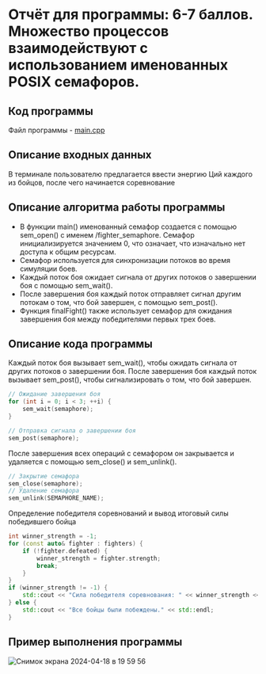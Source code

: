 # Отчёт для программы: 6-7 баллов. Множество процессов взаимодействуют с использованием именованных POSIX семафоров.

## Код программы

Файл программы - [main.cpp](main.cpp)

## Описание входных данных

В терминале пользователю предлагается ввести энергию Ций каждого из бойцов, после чего начинается соревнование

## Описание алгоритма работы программы

- В функции main() именованный семафор создается с помощью sem_open() с именем /fighter_semaphore. Семафор инициализируется значением 0, что означает, что изначально нет доступа к общим ресурсам.
- Семафор используется для синхронизации потоков во время симуляции боев.
- Каждый поток боя ожидает сигнала от других потоков о завершении боя с помощью sem_wait().
- После завершения боя каждый поток отправляет сигнал другим потокам о том, что бой завершен, с помощью sem_post().
- Функция finalFight() также использует семафор для ожидания завершения боя между победителями первых трех боев.
  
## Описание кода программы

Каждый поток боя вызывает sem_wait(), чтобы ожидать сигнала от других потоков о завершении боя. После завершения боя каждый поток вызывает sem_post(), чтобы сигнализировать о том, что бой завершен.
```cpp
// Ожидание завершения боя
for (int i = 0; i < 3; ++i) {
    sem_wait(semaphore);
}

// Отправка сигнала о завершении боя
sem_post(semaphore);
```

После завершения всех операций с семафором он закрывается и удаляется с помощью sem_close() и sem_unlink().
```cpp
// Закрытие семафора
sem_close(semaphore);
// Удаление семафора
sem_unlink(SEMAPHORE_NAME);
```

Определение победителя соревнований и вывод итоговый силы победившего бойца
```cpp
int winner_strength = -1;
for (const auto& fighter : fighters) {
    if (!fighter.defeated) {
        winner_strength = fighter.strength;
        break;
    }
}
if (winner_strength != -1) {
    std::cout << "Сила победителя соревнования: " << winner_strength << std::endl;
} else {
    std::cout << "Все бойцы были побеждены." << std::endl;
}
```

## Пример выполнения программы

![Снимок экрана 2024-04-18 в 19 59 56](https://github.com/flowykk/operating-sys-hse/assets/71427624/11577798-0717-43b1-a557-4733f4e2669b)
